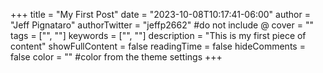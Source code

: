 +++
title = "My First Post"
date = "2023-10-08T10:17:41-06:00"
author = "Jeff Pignataro"
authorTwitter = "jeffp2662" #do not include @
cover = ""
tags = ["", ""]
keywords = ["", ""]
description = "This is my first piece of content"
showFullContent = false
readingTime = false
hideComments = false
color = "" #color from the theme settings
+++
